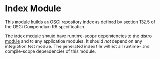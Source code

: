 Index Module
============

This module builds an OSGi repository index as defined by section 132.5 of the OSGi Compendium R6 specification.

The index module should have runtime-scope dependencies to the [distro module](../_distro/README.md) and to any application modules. It should *not* depend on any integration test module. The generated index file will list all runtime- and compile-scope dependencies of this module.
